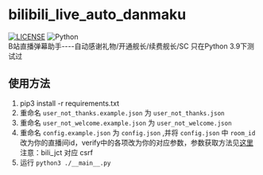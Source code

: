 # bilibili_live_auto_danmaku

[![LICENSE](https://img.shields.io/badge/LICENSE-GPLv3-red)](LICENSE)
![Python](https://img.shields.io/badge/Python-3.9-blue)  
B站直播弹幕助手----自动感谢礼物/开通舰长/续费舰长/SC
只在Python 3.9下测试过

## 使用方法

1. pip3 install -r requirements.txt
2. 重命名 `user_not_thanks.example.json` 为 `user_not_thanks.json`
3. 重命名 `user_not_welcome.example.json` 为 `user_not_welcome.json`
4. 重命名 `config.example.json` 为 `config.json` ,并将 `config.json` 中 `room_id` 改为你的直播间id，verify中的各项改为你的对应参数，参数获取方法见[这里](https://www.passkou.com/bilibili-api/#/get-credential)
   注意：bili_jct 对应 csrf
5. 运行 `python3 ./__main__.py`

